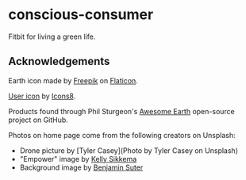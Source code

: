 # conscious-consumer
Fitbit for living a green life.

## Acknowledgements
Earth icon made by [Freepik](https://www.flaticon.com/authors/freepik) on [Flaticon](https://flaticon.com/).

[User icon](https://icons8.com/icons/set/user) by [Icons8](https://icons8.com).

Products found through Phil Sturgeon's [Awesome Earth](https://github.com/philsturgeon/awesome-earth#footprint-calculators) open-source project on GitHub.

Photos on home page come from the following creators on Unsplash:
- Drone picture by [Tyler Casey](Photo by Tyler Casey on Unsplash)
- "Empower" image by [Kelly Sikkema](https://unsplash.com/@kellysikkema)
- Background image by [Benjamin Suter](https://unsplash.com/@benjaminjsuter)
